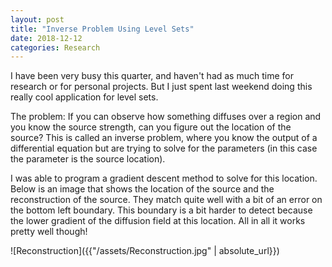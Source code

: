 ```yaml
---
layout: post
title: "Inverse Problem Using Level Sets"
date: 2018-12-12
categories: Research
---
```


I have been very busy this quarter, and haven't had as much time for research or for personal projects. But I just spent last weekend doing this really cool application for level sets.

The problem: If you can observe how something diffuses over a region and you know the source strength, can you figure out the location of the source? This is called an inverse problem, where you know the output of a differential equation but are trying to solve for the parameters (in this case the parameter is the source location).

I was able to program a gradient descent method to solve for this location. Below is an image that shows the location of the source and the reconstruction of the source. They match quite well with a bit of an error on the bottom left boundary. This boundary is a bit harder to detect because the lower gradient of the diffusion field at this location. All in all it works pretty well though!

![Reconstruction]({{"/assets/Reconstruction.jpg" | absolute_url}})